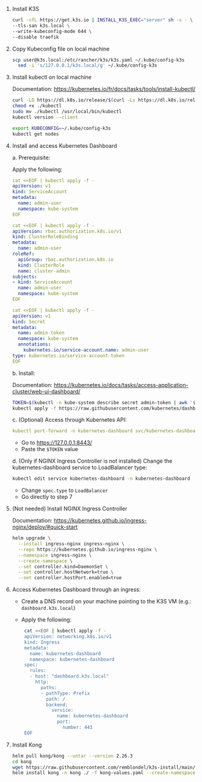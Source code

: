 1. Install K3S

     ```bash
     curl -sfL https://get.k3s.io | INSTALL_K3S_EXEC="server" sh -s - \
     --tls-san k3s.local \
     --write-kubeconfig-mode 644 \
     --disable traefik
     ```

2. Copy Kubeconfig file on local machine

      ```bash
      scp user@k3s.local:/etc/rancher/k3s/k3s.yaml ~/.kube/config-k3s
    	sed -i 's/127.0.0.1/k3s.local/g' ~/.kube/config-k3s
      ```

3. Install kubectl on local machine

	  Documentation: https://kubernetes.io/fr/docs/tasks/tools/install-kubectl/

    ```bash
    curl -LO https://dl.k8s.io/release/$(curl -Ls https://dl.k8s.io/release/stable.txt)/bin/linux/amd64/kubectl
    chmod +x ./kubectl
    sudo mv ./kubectl /usr/local/bin/kubectl
  	kubectl version --client
    ```

    ```bash
  	export KUBECONFIG=~/.kube/config-k3s
  	kubectl get nodes
    ```

4. Install and access Kubernetes Dashboard

    a. Prerequisite:
   
      Apply the following:
   
	```yaml
	cat <<EOF | kubectl apply -f -
	apiVersion: v1
	kind: ServiceAccount
	metadata:
	  name: admin-user
	  namespace: kube-system
	EOF
 	```
 	```yaml
 	cat <<EOF | kubectl apply -f -
	apiVersion: rbac.authorization.k8s.io/v1
	kind: ClusterRoleBinding
	metadata:
	  name: admin-user
	roleRef:
	  apiGroup: rbac.authorization.k8s.io
	  kind: ClusterRole
	  name: cluster-admin
	subjects:
	- kind: ServiceAccount
	  name: admin-user
	  namespace: kube-system
	EOF
	```
 	```yaml
 	cat <<EOF | kubectl apply -f -
	apiVersion: v1
	kind: Secret
	metadata:
	  name: admin-token
	  namespace: kube-system
	  annotations:
	    kubernetes.io/service-account.name: admin-user
	type: kubernetes.io/service-account-token
	EOF
	```

    b. Install:

     Documentation: https://kubernetes.io/docs/tasks/access-application-cluster/web-ui-dashboard/
  
      ```bash
      TOKEN=$(kubectl -n kube-system describe secret admin-token | awk '$1=="token:"{print $2}') # Used later
      kubectl apply -f https://raw.githubusercontent.com/kubernetes/dashboard/v2.7.0/aio/deploy/recommended.yaml
      ```

    c. (Optional) Access through Kubernetes API:

      ```yaml
      kubectl port-forward -n kubernetes-dashboard svc/kubernetes-dashboard 8443:443
      ```

     - Go to https://127.0.0.1:8443/
     - Paste the `$TOKEN` value
  
     d. (Only if NGINX Ingress Controller is not installed) Change the kubernetes-dashboard service to LoadBalancer type:

	```bash
	kubectl edit service kubernetes-dashboard -n kubernetes-dashboard
	```
	- Change `spec.type` to `LoadBalancer`
	- Go directly to step 7

6. (Not needed) Install NGINX Ingress Controller

    Documentation: https://kubernetes.github.io/ingress-nginx/deploy/#quick-start
  
    ```bash
    helm upgrade \
      --install ingress-nginx ingress-nginx \
      --repo https://kubernetes.github.io/ingress-nginx \
      --namespace ingress-nginx \
      --create-namespace \
      --set controller.kind=DaemonSet \
      --set controller.hostNetwork=true \
      --set controller.hostPort.enabled=true
    ```

7. Access Kubernetes Dashboard through an ingress:
	
    - Create a DNS record on your machine pointing to the K3S VM (e.g.: `dashboard.k3s.local`)
      
    - Apply the following:
	
	   ```bash
		cat <<EOF | kubectl apply -f -
		apiVersion: networking.k8s.io/v1
		kind: Ingress
		metadata:
		  name: kubernetes-dashboard
		  namespace: kubernetes-dashboard
		spec:
		  rules:
		  - host: "dashboard.k3s.local"
		    http:
		      paths:
		      - pathType: Prefix
		        path: /
		        backend:
		          service:
		            name: kubernetes-dashboard
		            port:
		              number: 443
		EOF
	   ```

8. Install Kong

   ```bash
   helm pull kong/kong --untar --version 2.26.3
   cd kong
   wget https://raw.githubusercontent.com/remblondel/k3s-install/main/kong-values.yaml
   helm install kong -n kong ./ -f kong-values.yaml --create-namespace
   ```
